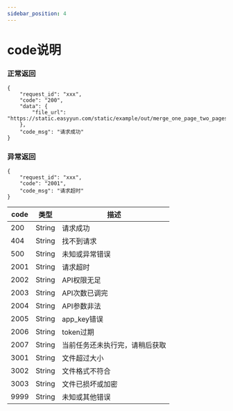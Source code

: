 ```yaml
---
sidebar_position: 4
---
```


# code说明



### 正常返回
```
{
	"request_id": "xxx",
	"code": "200",
	"data": {
		"file_url": "https://static.easyyun.com/static/example/out/merge_one_page_two_pages.pdf"
	},
	"code_msg": "请求成功"
}
```

### 异常返回
```
{
	"request_id": "xxx",
	"code": "2001",
	"code_msg": "请求超时"
}
```

| code | 类型 | 描述 |
| --- | --- | --- |
| 200 | String | 请求成功 |
| 404 | String | 找不到请求 |
| 500 | String | 未知或异常错误 |
| 2001 | String | 请求超时 |
| 2002 | String | API权限无足 |
| 2003 | String | API次数已调完 |
| 2004 | String | API参数非法 |
| 2005 | String | app_key错误 |
| 2006 | String | token过期 |
| 2007 | String | 当前任务还未执行完，请稍后获取 |
| 3001 | String | 文件超过大小 |
| 3002 | String | 文件格式不符合 |
| 3003 | String | 文件已损坏或加密 |
| 9999 | String | 未知或其他错误 |


